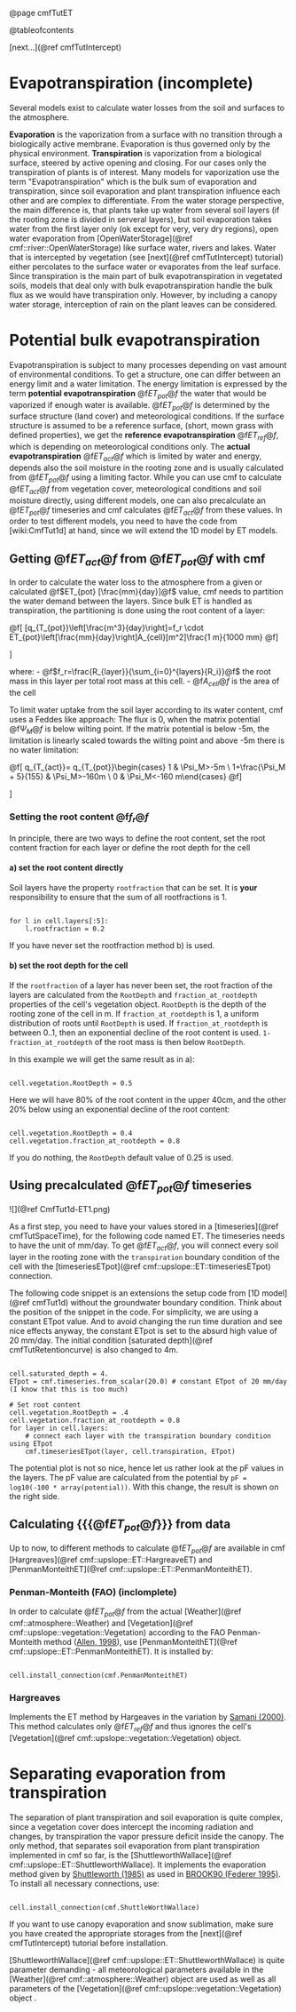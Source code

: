 @page cmfTutET

@tableofcontents

 
[next...](@ref cmfTutIntercept)

# Evapotranspiration (incomplete)

Several models exist to calculate water losses from the soil and
surfaces to the atmosphere.

**Evaporation** is the vaporization from a surface with no transition
through a biologically active membrane. Evaporation is thus governed
only by the physical environment. **Transpiration** is vaporization from
a biological surface, steered by active opening and closing. For our
cases only the transpiration of plants is of interest. Many models for
vaporization use the term "Evapotranspiration" which is the bulk sum of
evaporation and transpiration, since soil evaporation and plant
transpiration influence each other and are complex to differentiate.
From the water storage perspective, the main difference is, that plants
take up water from several soil layers (if the rooting zone is divided
in serveral layers), but soil evaporation takes water from the first
layer only (ok except for very, very dry regions), open water
evaporation from [OpenWaterStorage](@ref cmf::river::OpenWaterStorage)
like surface water, rivers and lakes. Water that is intercepted by
vegetation (see [next](@ref cmfTutIntercept) tutorial) either percolates
to the surface water or evaporates from the leaf surface. Since
transpiration is the main part of bulk evapotranspiration in vegetated
soils, models that deal only with bulk evapotranspiration handle the
bulk flux as we would have transpiration only. However, by including a
canopy water storage, interception of rain on the plant leaves can be
considered.

# Potential bulk evapotranspiration

Evapotranspiration is subject to many processes depending on vast amount
of environmental conditions. To get a structure, one can differ between
an energy limit and a water limitation. The energy limitation is
expressed by the term __potential evapotranspiration__
@f$ET_{pot}@f$ the water that would be vaporized if enough water is
available. @f$ET_{pot}@f$ is determined by the surface structure (land
cover) and meteorological conditions. If the surface structure is
assumed to be a reference surface, (short, mown grass with defined
properties), we get the __reference evapotranspiration__
@f$ET_{ref}@f$, which is depending on meteorological conditions only.
The __actual evapotranspiration__ @f$ET_{act}@f$ which is limited by
water and energy, depends also the soil moisture in the rooting zone and
is usually calculated from @f$ET_{pot}@f$ using a limiting factor.
While you can use cmf to calculate @f$ET_{act}@f$ from vegetation
cover, meteorological conditions and soil moisture directly, using
different models, one can also precalculate an @f$ET_{pot}@f$
timeseries and cmf calculates @f$ET_{act}@f$ from these values. In
order to test different models, you need to have the code from
\[wiki:CmfTut1d\] at hand, since we will extend the 1D model by ET
models.

## Getting @f$ET_{act}@f$ from @f$ET_{pot}@f$ with cmf

In order to calculate the water loss to the atmosphere from a given or
calculated @f$ET_{pot} [\frac{mm}{day}]@f$ value, cmf needs to
partition the water demand between the layers. Since bulk ET is handled
as transpiration, the partitioning is done using the root content of a
layer:


@f[
[q_{T_{pot}}\left[\frac{m^3}{day}\right]=f_r \cdot ET_{pot}\left[\frac{mm}{day}\right]A_{cell}[m^2]\frac{1 m}{1000 mm}
@f]

\]

where: - @f$f_r=\frac{R_{layer}}{\sum_{i=0}^{layers}{R_i}}@f$ the root
mass in this layer per total root mass at this cell. - @f$A_{cell}@f$
is the area of the cell

To limit water uptake from the soil layer according to its water
content, cmf uses a Feddes like approach: The flux is 0, when the matrix
potential @f$\Psi_M@f$ is below wilting point. If the matrix potential
is below -5m, the limitation is linearly scaled towards the wilting
point and above -5m there is no water limitation:


@f[
q_{T_{act}}= q_{T_{pot}}\begin{cases} 1 & \Psi_M>-5m \\ 1+\frac{\Psi_M + 5}{155} & \Psi_M>-160m \\ 0 & \Psi_M<-160 m\end{cases}
@f]

\]

### Setting the root content @f$f_r@f$

In principle, there are two ways to define the root content, set the
root content fraction for each layer or define the root depth for the
cell

#### a) set the root content directly

Soil layers have the property `rootfraction` that can be set. It is
__your__ responsibility to ensure that the sum of all rootfractions is
1.

~~~~~~~~~~~~~{.py}

for l in cell.layers[:5]:
    l.rootfraction = 0.2
~~~~~~~~~~~~~

If you have never set the rootfraction method b) is used.

#### b) set the root depth for the cell

If the `rootfraction` of a layer has never been set, the root fraction
of the layers are calculated from the `RootDepth` and
`fraction_at_rootdepth` properties of the cell's vegetation object.
`RootDepth` is the depth of the rooting zone of the cell in m. If
`fraction_at_rootdepth` is 1, a uniform distribution of roots until
`RootDepth` is used. If `fraction_at_rootdepth` is between 0..1,
then an exponential decline of the root content is used.
`1-fraction_at_rootdepth` of the root mass is then below
`RootDepth`.

In this example we will get the same result as in a):

~~~~~~~~~~~~~{.py}

cell.vegetation.RootDepth = 0.5
~~~~~~~~~~~~~

Here we will have 80% of the root content in the upper 40cm, and the
other 20% below using an exponential decline of the root content:

~~~~~~~~~~~~~{.py}

cell.vegetation.RootDepth = 0.4
cell.vegetation.fraction_at_rootdepth = 0.8
~~~~~~~~~~~~~

If you do nothing, the `RootDepth` default value of 0.25 is used.

## Using precalculated @f$ET_{pot}@f$ timeseries

![](@ref CmfTut1d-ET1.png)

As a first step, you need to have your values stored in a
[timeseries](@ref cmfTutSpaceTime), for the following code named ET. The
timeseries needs to have the unit of mm/day. To get @f$ET_{act}@f$,
you will connect every soil layer in the rooting zone with the
`transpiration` boundary condition of the cell with the
[timeseriesETpot](@ref cmf::upslope::ET::timeseriesETpot) connection.

The following code snippet is an extensions the setup code from
[1D model](@ref cmfTut1d) without the groundwater boundary condition. Think
about the position of the snippet in the code. For simplicity, we are
using a constant ETpot value. And to avoid changing the run time
duration and see nice effects anyway, the constant ETpot is set to the
absurd high value of 20 mm/day. The initial condition
[saturated depth](@ref cmfTutRetentioncurve) is also changed to 4m.

~~~~~~~~~~~~~{.py}

cell.saturated_depth = 4.
ETpot = cmf.timeseries.from_scalar(20.0) # constant ETpot of 20 mm/day (I know that this is too much)

# Set root content
cell.vegetation.RootDepth = .4
cell.vegetation.fraction_at_rootdepth = 0.8
for layer in cell.layers:
    # connect each layer with the transpiration boundary condition using ETpot
    cmf.timeseriesETpot(layer, cell.transpiration, ETpot)
~~~~~~~~~~~~~

The potential plot is not so nice, hence let us rather look at the pF
values in the layers. The pF value are calculated from the potential by
`pF = log10(-100 * array(potential))`. With this change, the result is
shown on the right side.

## Calculating {{{@f$ET_{pot}@f$}}} from data

Up to now, to different methods to calculate @f$ET_{pot}@f$ are
available in cmf [Hargreaves](@ref cmf::upslope::ET::HargreaveET) and
[PenmanMonteithET](@ref cmf::upslope::ET::PenmanMonteithET).

### Penman-Monteith (FAO) (inclomplete)

In order to calculate @f$ET_{pot}@f$ from the actual
[Weather](@ref cmf::atmosphere::Weather) and
[Vegetation](@ref cmf::upslope::vegetation::Vegetation)
according to the FAO Penman-Monteith method
([Allen, 1998](http://www.fao.org/docrep/x0490e/x0490e00.htm#Contents)),
use [PenmanMonteithET](@ref cmf::upslope::ET::PenmanMonteithET). It is
installed by:

~~~~~~~~~~~~~{.py}

cell.install_connection(cmf.PenmanMonteithET)
~~~~~~~~~~~~~

### Hargreaves

Implements the ET method by Hargeaves in the variation by [Samani
(2000)](http://www.zohrabsamani.com/research_material/files/Hargreaves-samani.pdf).
This method calculates only @f$ET_{ref}@f$ and thus ignores the cell's
[Vegetation](@ref cmf::upslope::vegetation::Vegetation) object.

# Separating evaporation from transpiration

The separation of plant transpiration and soil evaporation is quite
complex, since a vegetation cover does intercept the incoming radiation
and changes, by transpiration the vapor pressure deficit inside the
canopy. The only method, that separates soil evaporation from plant
transpiration implemented in cmf so far, is the
[ShuttleworthWallace](@ref cmf::upslope::ET::ShuttleworthWallace). It
implements the evaporation method given by [Shuttleworth
(1985)](http://tlaxiaco.sdsu.edu/shuttleworthwallace.pdf) as used in
[BROOK90 (Federer 1995)](http://www.ecoshift.net/brook/brook90.htm). To
install all necessary connections, use:

~~~~~~~~~~~~~{.py}

cell.install_connection(cmf.ShuttleWorthWallace)
~~~~~~~~~~~~~

If you want to use canopy evaporation and snow sublimation, make sure
you have created the appropriate storages from the
[next](@ref cmfTutIntercept) tutorial before installation.

[ShuttleworthWallace](@ref cmf::upslope::ET::ShuttleworthWallace) is
quite parameter demanding - all meteorological parameters available in
the [Weather](@ref cmf::atmosphere::Weather) object are used as
well as all parameters of the
[Vegetation](@ref cmf::upslope::vegetation::Vegetation) object .


